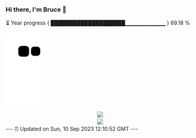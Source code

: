 ### Hi there, I'm Bruce 👋
⏳ Year progress { ████████████████████▁▁▁▁▁▁▁▁▁▁ } 69.18 %

![](https://raw.githubusercontent.com/Swiftie13st/Swiftie13st/main/assets/github-contribution-grid-snake.svg)


<div align="center"> <img src="https://metrics.lecoq.io/Swiftie13st?template=classic&config.timezone=Asia%2FShanghai"> </div>

<div align="center"> <img src="https://github-readme-streak-stats.herokuapp.com/?user=Swiftie13st" /> </div>
---
⏰ Updated on Sun, 10 Sep 2023 12:10:52 GMT
---

